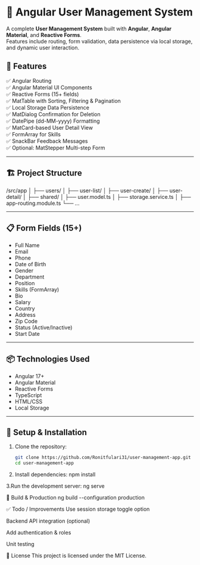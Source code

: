 # 👥 Angular User Management System

A complete **User Management System** built with **Angular**, **Angular Material**, and **Reactive Forms**.  
Features include routing, form validation, data persistence via local storage, and dynamic user interaction.

## 🚀 Features

✅ Angular Routing  
✅ Angular Material UI Components  
✅ Reactive Forms (15+ fields)  
✅ MatTable with Sorting, Filtering & Pagination  
✅ Local Storage Data Persistence  
✅ MatDialog Confirmation for Deletion  
✅ DatePipe (dd-MM-yyyy) Formatting  
✅ MatCard-based User Detail View  
✅ FormArray for Skills  
✅ SnackBar Feedback Messages  
✅ Optional: MatStepper Multi-step Form

---

## 🏗 Project Structure
/src/app
│
├── users/
│ ├── user-list/
│ ├── user-create/
│ ├── user-detail/
│
├── shared/
│ ├── user.model.ts
│ ├── storage.service.ts
│
├── app-routing.module.ts
└── ...


---

## 📋 Form Fields (15+)

- Full Name
- Email
- Phone
- Date of Birth
- Gender
- Department
- Position
- Skills (FormArray)
- Bio
- Salary
- Country
- Address
- Zip Code
- Status (Active/Inactive)
- Start Date

---

## 📦 Technologies Used

- Angular 17+
- Angular Material
- Reactive Forms
- TypeScript
- HTML/CSS
- Local Storage

---

## 📁 Setup & Installation

1. Clone the repository:
   ```bash
   git clone https://github.com/Ronitfulari31/user-management-app.git
   cd user-management-app
2. Install dependencies:
npm install

3.Run the development server:
ng serve

🧪 Build & Production
ng build --configuration production

✅ Todo / Improvements
 Use session storage toggle option

 Backend API integration (optional)

 Add authentication & roles

 Unit testing

📃 License
This project is licensed under the MIT License.
